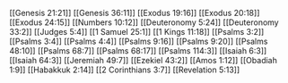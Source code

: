 [[Genesis 21:21]]
[[Genesis 36:11]]
[[Exodus 19:16]]
[[Exodus 20:18]]
[[Exodus 24:15]]
[[Numbers 10:12]]
[[Deuteronomy 5:24]]
[[Deuteronomy 33:2]]
[[Judges 5:4]]
[[1 Samuel 25:1]]
[[1 Kings 11:18]]
[[Psalms 3:2]]
[[Psalms 3:4]]
[[Psalms 4:4]]
[[Psalms 9:16]]
[[Psalms 9:20]]
[[Psalms 48:10]]
[[Psalms 68:7]]
[[Psalms 68:17]]
[[Psalms 114:3]]
[[Isaiah 6:3]]
[[Isaiah 64:3]]
[[Jeremiah 49:7]]
[[Ezekiel 43:2]]
[[Amos 1:12]]
[[Obadiah 1:9]]
[[Habakkuk 2:14]]
[[2 Corinthians 3:7]]
[[Revelation 5:13]]
